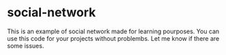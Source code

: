 # social-network

This is an example of social network made for learning pourposes. 
You can use this code for your projects without problembs. 
Let me know if there are some issues.
